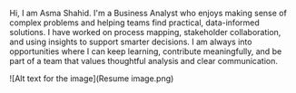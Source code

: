 Hi, I am Asma Shahid. I'm a Business Analyst who enjoys making sense of complex problems and helping teams find practical, data-informed solutions. I have worked on process mapping, stakeholder collaboration, and using insights to support smarter decisions. I am always into opportunities where I can keep learning, contribute meaningfully, and be part of a team that values thoughtful analysis and clear communication.

![Alt text for the image](Resume image.png)

